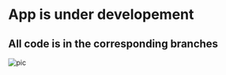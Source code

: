 <h1>App is under developement</h1>

<h2>All code is in the corresponding branches</h2>
<img src="./img/AppScreen.png" alt="pic"/>
